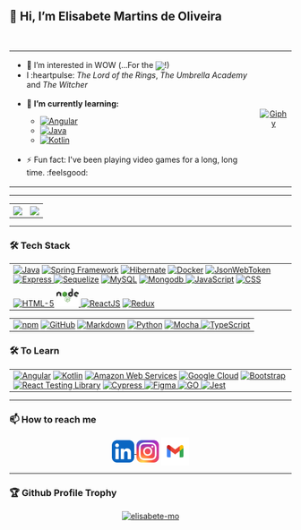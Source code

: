 ## 👋 Hi, I’m Elisabete Martins de Oliveira
</br>
<table border="0" text-align="center">
  <tr>
    <td>
      <ul>
        <li>👀 I’m interested in WOW (...For the <img align="center" src="https://img.icons8.com/color/30/world-of-warcraft-horde.png" />!)</li>
        <li>I :heartpulse: <i>The Lord of the Rings</i>, <i>The Umbrella Academy</i> and <i>The Witcher</i></li>
<br/>
        <li><strong>🌱 I’m currently learning:</strong></li>
	  <ul>
            <li><a href="https://angular.io/" target="_blank"><img align="top" alt="Angular" src="https://img.shields.io/badge/angular-DD0031?style=for-the-badge&logo=Angular&logoColor=white" /></a></li>
            <li><a href="https://java.com/" target="_blank"><img align="top" alt="Java" src="https://img.shields.io/badge/Java-ED8B00?style=for-the-badge&logo=Java&logoColor=white" /></a></li>
	    <li><a href="https://kotlinlang.org/" target="_blank"><img align="top" alt="Kotlin" src="https://img.shields.io/badge/Kotlin-7F52FF?style=for-the-badge&logo=kotlin&logoColor=white" /></a></li>
	  </ul>
<br/>
        <li>⚡ Fun fact: I've been playing video games for a long, long time. :feelsgood:</li>
      </ul>
    </td>
    <td align="center">
      <a href="https://giphy.com/gifs/80s-nintendo-TTy5YmVmhmWhq">
	      <img src="https://media1.giphy.com/media/TTy5YmVmhmWhq/giphy.gif?cid=ecf05e47pezss22twk6req46d990okx4wk97kraucnbqiy0b&ep=v1_gifs_search&rid=giphy.gif&ct=g" width="60%" alt="Giphy"/>
      </a>
    </td>
  </tr>
</table>
<hr>

<div align="center">
  <table border="0">
    <tr>
      <td><img align="center" src="https://github-readme-stats.vercel.app/api?username=Elisabete-MO&count_private=true&show_icons=true&theme=transparent&hide_border=true" /></td>
      <td><img align="center" src="https://github-readme-stats.vercel.app/api/top-langs/?username=Elisabete-MO&langs_count=6&theme=transparent&hide_border=true" /></td>
    </tr>
  </table>
</div>
<hr>
  <h3>🛠️ Tech Stack</h3>
<div align="center">
  <table border="0" text-align="center">
    <tr>
      <td>
        <a href="https://java.com/" target="_blank"><img alt="Java" src="https://www.vectorlogo.zone/logos/java/java-icon.svg" width="40" /></a>
        <a href="https://spring.io/" target="_blank"><img alt="Spring Framework" src="https://www.vectorlogo.zone/logos/springio/springio-icon.svg" width="40" /></a>
        <a href="https://hibernate.org/" target="_blank"><img alt="Hibernate" src="https://www.vectorlogo.zone/logos/hibernate/hibernate-icon.svg" width="40" /></a>
        <a href="https://www.docker.com/" target="_blank"><img alt="Docker" src="https://www.vectorlogo.zone/logos/docker/docker-icon.svg" width="40"/></a>
        <a href="https://jwt.io/" target="_blank"> <img src="https://img.icons8.com/color/512/java-web-token.png" alt="JsonWebToken" width="40"/> </a> 
        <a href="http://expressjs.com/" target="_blank"> <img src="https://www.vectorlogo.zone/logos/expressjs/expressjs-icon.svg" alt="Express" width="40"/> </a>
        <a href="https://sequelize.org/" target="_blank"> <img src="https://www.vectorlogo.zone/logos/sequelizejs/sequelizejs-icon.svg" alt="Sequelize" width="40"/></a>
        <a href="https://www.MySQL.com/" target="_blank"><img alt="MySQL" src="https://www.vectorlogo.zone/logos/mysql/mysql-icon.svg" width="40"/></a>
        <a href="https://www.mongodb.com/" target="_blank"> <img src="https://www.vectorlogo.zone/logos/mongodb/mongodb-icon.svg" alt="Mongodb" width="40"/> </a>
        <a href="https://www.javascript.com/"><img src="https://upload.vectorlogo.zone/logos/javascript/images/806c2e30-cf85-4b36-81bb-037049603c34.svg" alt="JavaScript" width="40"/></a>
        <a href="https://www.w3.org/Style/CSS/Overview.en.html"><img src="https://www.vectorlogo.zone/logos/w3_css/w3_css-icon.svg" alt="CSS" width="40"/></a>
        <a href="https://html.spec.whatwg.org/multipage/"><img src="https://www.vectorlogo.zone/logos/w3_html5/w3_html5-icon.svg" alt="HTML-5" width="40"/></a>
        <a href="https://nodejs.org" target="_blank"> <img src="https://raw.githubusercontent.com/devicons/devicon/master/icons/nodejs/nodejs-original-wordmark.svg" alt="Nodejs" width="40"/> </a>
        <a href="https://reactjs.org/"><img src="https://www.vectorlogo.zone/logos/reactjs/reactjs-icon.svg" alt="ReactJS" width="40"/></a>
        <a href="https://redux.js.org/"><img src="https://www.svgrepo.com/show/303557/redux-logo.svg" alt="Redux" width="40"/></a>
      </td>
    </tr>
  </table>
  <table border="0" text-align="center">
    <tr>
      <td>
        <a href="https://www.npmjs.com/"><img alt="npm" src="https://www.vectorlogo.zone/logos/npmjs/npmjs-icon.svg" width="40"/></a>
        <a href="https://github.com/"><img src="https://www.vectorlogo.zone/logos/github/github-icon.svg" alt="GitHub" width="40"/></a>
        <a href="https://commonmark.org/"><img src="https://www.vectorlogo.zone/logos/commonmark/commonmark-icon.svg" alt="Markdown" width="40"/></a>
        <a href="https://python.org/" target="_blank"><img alt="Python" src="https://www.vectorlogo.zone/logos/python/python-icon.svg" width="40"/></a>
        <a href="https://mochajs.org/" target="_blank"> <img src="https://www.vectorlogo.zone/logos/mochajs/mochajs-icon.svg" alt="Mocha" width="40"/> </a> 
        <a href="https://www.typescriptlang.org/" target="_blank"> <img src="https://www.vectorlogo.zone/logos/typescriptlang/typescriptlang-icon.svg" alt="TypeScript" width="40"/> </a>
      </td>
    </tr>
  </table>			
</div>

<h3>🛠️ To Learn</h3>
<div align="center">
  <table border=0>
    <tr>
        <td>
	  <a href="https://angular.io/" target="_blank"><img alt="Angular" src="https://www.vectorlogo.zone/logos/angular/angular-icon.svg" width="40" /></a>
          <a href="https://kotlinlang.org/" target="_blank"><img alt="Kotlin" src="https://www.vectorlogo.zone/logos/kotlinlang/kotlinlang-icon.svg" width="40" /></a>
          <a href="https://aws.amazon.com/" target="_blank"><img alt="Amazon Web Services" width="40" src="https://www.vectorlogo.zone/logos/amazon_aws/amazon_aws-icon.svg" /></a>
          <a href="https://cloud.google.com/" target="_blank"><img alt="Google Cloud" src="https://www.vectorlogo.zone/logos/google_cloud/google_cloud-icon.svg" width="40"/></a>
          <a href="https://getbootstrap.com/" target="_blank"><img alt="Bootstrap" src="https://www.vectorlogo.zone/logos/getbootstrap/getbootstrap-icon.svg" width="40"/></a>
          <a href="https://testing-library.com/" target="_blank"><img alt="React Testing Library" src="https://testing-library.com/img/octopus-128x128.png" width="48px"/></a>
          <a href="https://www.cypress.io" target="_blank"> <img src="https://raw.githubusercontent.com/simple-icons/simple-icons/6e46ec1fc23b60c8fd0d2f2ff46db82e16dbd75f/icons/cypress.svg" alt="Cypress" width="40"/> </a> 
          <a href="https://www.figma.com/" target="_blank"> <img src="https://www.vectorlogo.zone/logos/figma/figma-icon.svg" alt="Figma" width="40"/> </a> 
          <a href="https://golang.org" target="_blank"> <img src="https://www.vectorlogo.zone/logos/golang/golang-icon.svg" alt="GO" width="40"/> </a> 
          <a href="https://jestjs.io" target="_blank"> <img src="https://www.vectorlogo.zone/logos/jestjsio/jestjsio-icon.svg" alt="Jest" width="40"/></a>
        </td>
    </tr>
  </table>
</div>
<hr>
<h3> 📫 How to reach me </h3>
<p align="center">
  <a href="https://skillicons.dev">   
    <a href="www.linkedin.com/in/ elisabete-martinsdeoliveira" target="blank">
      <img alt="LinkedIn" align="center" width="40px" src="https://github.com/tandpfun/skill-icons/blob/main/icons/LinkedIn.svg" />
    </a>
   
   <a href="https://www.instagram.com/bete.mrt/" target="blank">
      <img alt="Instagram" align="center" width="40px" src="https://github.com/tandpfun/skill-icons/blob/main/icons/Instagram.svg" /></a>
  </a>
  <a href="mailto:bete.mrt@gmail.com" target="blank">
      <img alt="Email" align="center" width="50px" src="https://github.com/timche/gmail-desktop/blob/main/media/icon.svg" /></a>
</p>
 
<!--  https://www.vectorlogo.zone/logos/gmail/gmail-icon.svg -->
<!--  <a href="https://twitter.com/pramod2107" target="blank"><img align="center" alt="Twitter" width="30px" src="https://www.vectorlogo.zone/logos/twitter/twitter-official.svg" /></a> -->
<hr>
<h3>🏆 Github Profile Trophy</h3>
  <p align="center"> 
    <a href="https://github.com/ryo-ma/github-profile-trophy"><img src="https://github-profile-trophy.vercel.app/?username=elisabete-mo&no-bg=true&no-frame=true&margin-w=15&margin-h=15&column=-1" alt="elisabete-mo" /></a> 
  </p>

<!---

```diff

- texto em vermelho
+ texto em verde
! texto em laranja
# texto em cinza
@@ texto em roxo (e negrito)@@

```
Elisabete-MO/Elisabete-MO is a ✨ special ✨ repository because its `README.md` (this file) appears on your GitHub profile.
You can click the Preview link to take a look at your changes.
--->
